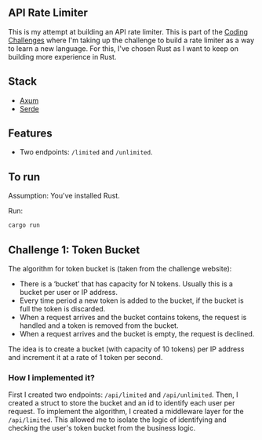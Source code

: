 ## API Rate Limiter

This is my attempt at building an API rate limiter. This is part of the [Coding Challenges](https://codingchallenges.fyi/) where I'm taking up the challenge to build a rate limiter as a way to learn a new language. For this, I've chosen Rust as I want to keep on building more experience in Rust.

## Stack

- [Axum](https://github.com/tokio-rs/axum)
- [Serde](https://serde.rs/)

## Features

- Two endpoints: `/limited` and `/unlimited`.

## To run

Assumption: You've installed Rust.

Run:

```sh
cargo run
```

## Challenge 1: Token Bucket

The algorithm for token bucket is (taken from the challenge website):

- There is a ‘bucket’ that has capacity for N tokens. Usually this is a bucket per user or IP address.
- Every time period a new token is added to the bucket, if the bucket is full the token is discarded.
- When a request arrives and the bucket contains tokens, the request is handled and a token is removed from the bucket.
- When a request arrives and the bucket is empty, the request is declined.

The idea is to create a bucket (with capacity of 10 tokens) per IP address and increment it at a rate of 1 token per second.

### How I implemented it?

First I created two endpoints: `/api/limited` and `/api/unlimited`.
Then, I created a struct to store the bucket and an id to identify each user per request.
To implement the algorithm, I created a middleware layer for the `/api/limited`. This allowed me to isolate the logic of identifying and checking the user's token bucket from the business logic.

